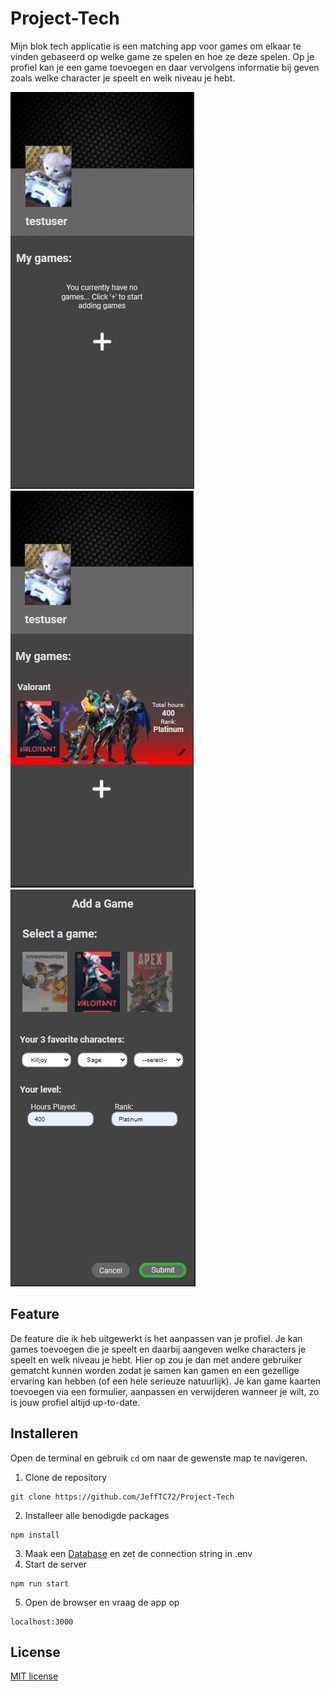 # Project-Tech

Mijn blok tech applicatie is een matching app voor games om elkaar te vinden gebaseerd op welke game ze spelen en hoe ze deze spelen. Op je profiel kan je een game toevoegen en daar vervolgens informatie bij geven zoals welke character je speelt en welk niveau je hebt.

![Profile page](public/images/emptyprofile.jpg) ![Profile page](public/images/filledprofile.jpg) ![Game formulier](public/images/filledform.jpg) 

## Feature

De feature die ik heb uitgewerkt is het aanpassen van je profiel. Je kan games toevoegen die je speelt en daarbij aangeven welke characters je speelt en welk niveau je hebt. Hier op zou je dan met andere gebruiker gematcht kunnen worden zodat je samen kan gamen en een gezellige ervaring kan hebben (of een hele serieuze natuurlijk). Je kan game kaarten toevoegen via een formulier, aanpassen en verwijderen wanneer je wilt, zo is jouw profiel altijd up-to-date.

## Installeren

Open de terminal en gebruik `cd` om naar de gewenste map te navigeren.
1. Clone de repository

```
git clone https://github.com/JeffTC72/Project-Tech
```

2. Installeer alle benodigde packages

```
npm install
```

3. Maak een [Database](https://github.com/JeffTC72/Project-Tech/wiki/database) en zet de connection string in .env
4. Start de server

```
npm run start
```

5. Open de browser en vraag de app op

```
localhost:3000
```

## License
[MIT license](https://github.com/JeffTC72/Project-Tech/blob/main/LICENSE.txt)
